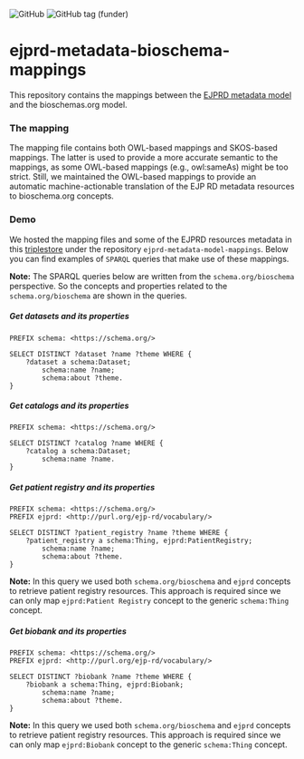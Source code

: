 ![GitHub](https://img.shields.io/github/license/ejp-rd-vp/resource-metadata-schema)
![GitHub tag (funder)](https://img.shields.io/badge/funder-EJP%20RD-brightgreen)

# ejprd-metadata-bioschema-mappings
This repository contains the mappings between the [EJPRD metadata model](https://github.com/ejp-rd-vp/resource-metadata-schema) and the bioschemas.org model.

### The mapping
The mapping file contains both OWL-based mappings and SKOS-based mappings. The latter is used to provide a more accurate semantic to the mappings, as some OWL-based mappings (e.g., owl:sameAs) might be too strict. Still, we maintained the OWL-based mappings to provide an automatic machine-actionable translation of the EJP RD metadata resources to bioschema.org concepts.


### Demo
We hosted the mapping files and some of the EJPRD resources metadata in this [triplestore](http://178.63.49.197:7300/) under the repository `ejprd-metadata-model-mappings`. Below you can find examples of `SPARQL` queries that make use of these mappings.

**Note:** The SPARQL queries below are written from the `schema.org/bioschema` perspective. So the concepts and properties related to the `schema.org/bioschema` are shown in the queries.


##### Get datasets and its properties

```SPARQL
PREFIX schema: <https://schema.org/>

SELECT DISTINCT ?dataset ?name ?theme WHERE { 
	?dataset a schema:Dataset;
    	schema:name ?name;
     	schema:about ?theme.
}

```  


##### Get catalogs and its properties

```SPARQL
PREFIX schema: <https://schema.org/>

SELECT DISTINCT ?catalog ?name WHERE { 
	?catalog a schema:Dataset;
    	schema:name ?name.
}
```  


##### Get patient registry and its properties

```SPARQL
PREFIX schema: <https://schema.org/>
PREFIX ejprd: <http://purl.org/ejp-rd/vocabulary/>

SELECT DISTINCT ?patient_registry ?name ?theme WHERE { 
	?patient_registry a schema:Thing, ejprd:PatientRegistry;
    	schema:name ?name;
     	schema:about ?theme.
}
```  
**Note:** In this query we used both `schema.org/bioschema` and `ejprd` concepts to retrieve patient registry resources. This approach is required since we can only map `ejprd:Patient Registry` concept to the generic `schema:Thing` concept.



##### Get biobank and its properties

```SPARQL
PREFIX schema: <https://schema.org/>
PREFIX ejprd: <http://purl.org/ejp-rd/vocabulary/>

SELECT DISTINCT ?biobank ?name ?theme WHERE { 
	?biobank a schema:Thing, ejprd:Biobank;
    	schema:name ?name;
     	schema:about ?theme.
}
```  
**Note:** In this query we used both `schema.org/bioschema` and `ejprd` concepts to retrieve patient registry resources. This approach is required since we can only map `ejprd:Biobank` concept to the generic `schema:Thing` concept.
